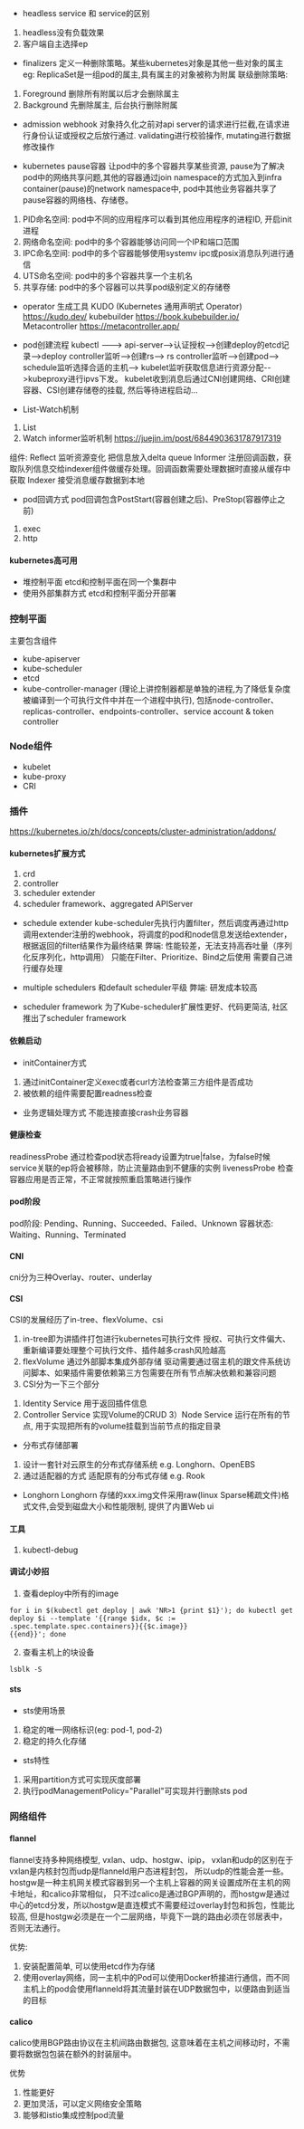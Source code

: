 - headless service 和 service的区别
1. headless没有负载效果
2. 客户端自主选择ep

- finalizers
定义一种删除策略。某些kubernetes对象是其他一些对象的属主  eg: ReplicaSet是一组pod的属主,具有属主的对象被称为附属
联级删除策略:
1. Foreground 删除所有附属以后才会删除属主
2. Background 先删除属主, 后台执行删除附属

- admission webhook
对象持久化之前对api server的请求进行拦截,在请求进行身份认证或授权之后放行通过. validating进行校验操作, mutating进行数据修改操作

- kubernetes pause容器
让pod中的多个容器共享某些资源, pause为了解决pod中的网络共享问题,其他的容器通过join namespace的方式加入到infra container(pause)的network namespace中,
pod中其他业务容器共享了pause容器的网络栈、存储卷。
1. PID命名空间: pod中不同的应用程序可以看到其他应用程序的进程ID, 开启init进程
2. 网络命名空间: pod中的多个容器能够访问同一个IP和端口范围
3. IPC命名空间: pod中的多个容器能够使用systemv ipc或posix消息队列进行通信
4. UTS命名空间: pod中的多个容器共享一个主机名
5. 共享存储: pod中的多个容器可以共享pod级别定义的存储卷


- operator
生成工具
KUDO (Kubernetes 通用声明式 Operator)  https://kudo.dev/
kubebuilder https://book.kubebuilder.io/
Metacontroller https://metacontroller.app/

- pod创建流程
kubectl ---> api-server-->认证授权-->创建deploy的etcd记录-->deploy controller监听-->创建rs--> rs controller监听-->创建pod--> 
schedule监听选择合适的主机--> kubelet监听获取信息进行资源分配-->kubeproxy进行ipvs下发。
kubelet收到消息后通过CNI创建网络、CRI创建容器、CSI创建存储卷的挂载, 然后等待进程启动...

- List-Watch机制
1. List
2. Watch
informer监听机制 https://juejin.im/post/6844903631787917319

组件:
Reflect 监听资源变化 把信息放入delta queue
Informer 注册回调函数，获取队列信息交给indexer组件做缓存处理。回调函数需要处理数据时直接从缓存中获取
Indexer 接受消息缓存数据到本地

- pod回调方式
pod回调包含PostStart(容器创建之后)、PreStop(容器停止之前)
1. exec
2. http

#### kubernetes高可用
- 堆控制平面 etcd和控制平面在同一个集群中
- 使用外部集群方式  etcd和控制平面分开部署


### 控制平面
主要包含组件
- kube-apiserver
- kube-scheduler
- etcd
- kube-controller-manager (理论上讲控制器都是单独的进程,为了降低复杂度被编译到一个可执行文件中并在一个进程中执行), 
包括node-controller、replicas-controller、endpoints-controller、service account & token controller

### Node组件
- kubelet
- kube-proxy
- CRI

### 插件
https://kubernetes.io/zh/docs/concepts/cluster-administration/addons/

#### kubernetes扩展方式
1. crd
2. controller
3. scheduler extender
4. scheduler framework、aggregated APIServer

- schedule extender
kube-scheduler先执行内置filter，然后调度再通过http调用extender注册的webhook，将调度的pod和node信息发送给extender，根据返回的filter结果作为最终结果
弊端:
性能较差，无法支持高吞吐量（序列化反序列化，http调用）
只能在Filter、Prioritize、Bind之后使用
需要自己进行缓存处理

- multiple schedulers
和default scheduler平级
弊端:
研发成本较高

- scheduler framework
为了Kube-scheduler扩展性更好、代码更简洁, 社区推出了scheduler framework


#### 依赖启动
- initContainer方式
1. 通过initContainer定义exec或者curl方法检查第三方组件是否成功
2. 被依赖的组件需要配置readness检查

- 业务逻辑处理方式
不能连接直接crash业务容器

#### 健康检查
readinessProbe 通过检查pod状态将ready设置为true|false，为false时候service关联的ep将会被移除，防止流量路由到不健康的实例
livenessProbe 检查容器应用是否正常，不正常就按照重启策略进行操作 

#### pod阶段
pod阶段: Pending、Running、Succeeded、Failed、Unknown
容器状态: Waiting、Running、Terminated

#### CNI
cni分为三种Overlay、router、underlay

#### CSI
CSI的发展经历了in-tree、flexVolume、csi
1. in-tree即为讲插件打包进行kubernetes可执行文件  授权、可执行文件偏大、重新编译要处理整个可执行文件、插件越多crash风险越高
2. flexVolume 通过外部脚本集成外部存储  驱动需要通过宿主机的跟文件系统访问脚本、如果插件需要依赖第三方包需要在所有节点解决依赖和兼容问题
3. CSI分为一下三个部分
1) Identity Service 用于返回插件信息
2) Controller Service 实现Volume的CRUD
3）Node Service 运行在所有的节点, 用于实现把所有的volume挂载到当前节点的指定目录

- 分布式存储部署
1. 设计一套针对云原生的分布式存储系统 e.g. Longhorn、OpenEBS
2. 通过适配器的方式 适配原有的分布式存储 e.g. Rook

- Longhorn
Longhorn 存储的xxx.img文件采用raw(linux Sparse稀疏文件)格式文件,会受到磁盘大小和性能限制, 提供了内置Web ui

#### 工具
1. kubectl-debug

#### 调试小妙招
1. 查看deploy中所有的image
```
for i in $(kubectl get deploy | awk 'NR>1 {print $1}'); do kubectl get deploy $i --template '{{range $idx, $c := .spec.template.spec.containers}}{{$c.image}}
{{end}}'; done
```
2. 查看主机上的块设备
```
lsblk -S
```

#### sts
- sts使用场景
1. 稳定的唯一网络标识(eg: pod-1, pod-2)
2. 稳定的持久化存储

- sts特性
1. 采用partition方式可实现灰度部署
2. 执行podManagementPolicy="Parallel"可实现并行删除sts pod

### 网络组件
#### flannel
flannel支持多种网络模型, vxlan、udp、hostgw、ipip， vxlan和udp的区别在于vxlan是内核封包而udp是flanneld用户态进程封包，
所以udp的性能会差一些。hostgw是一种主机网关模式容器到另一个主机上容器的网关设置成所在主机的网卡地址，和calico非常相似，
只不过calico是通过BGP声明的，而hostgw是通过中心的etcd分发，所以hostgw是直连模式不需要经过overlay封包和拆包，性能比较高,
但是hostgw必须是在一个二层网络，毕竟下一跳的路由必须在邻居表中，否则无法通行。

优势:
1. 安装配置简单, 可以使用etcd作为存储
2. 使用overlay网络，同一主机中的Pod可以使用Docker桥接进行通信，而不同主机上的pod会使用flanneld将其流量封装在UDP数据包中，以便路由到适当的目标

#### calico
calico使用BGP路由协议在主机间路由数据包, 这意味着在主机之间移动时，不需要将数据包包装在额外的封装层中。

优势
1. 性能更好
2. 更加灵活，可以定义网络安全策略
3. 能够和istio集成控制pod流量
